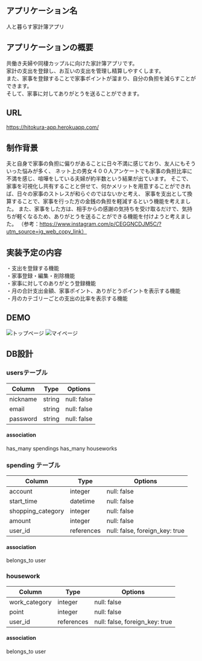 ## アプリケーション名
人と暮らす家計簿アプリ

## アプリケーションの概要
共働き夫婦や同棲カップルに向けた家計簿アプリです。  
家計の支出を登録し、お互いの支出を管理し精算しやすくします。  
また、家事を登録することで家事ポイントが溜まり、自分の負担を減らすことができます。  
そして、家事に対してありがとうを送ることができます。

## URL
https://hitokura-app.herokuapp.com/

## 制作背景
夫と自身で家事の負担に偏りがあることに日々不満に感じており、友人にもそういった悩みが多く、
ネット上の男女４００人アンケートでも家事の負担比率に不満を感じ、喧嘩をしている夫婦が約半数という結果が出ています。
そこで、家事を可視化し共有することと併せて、何かメリットを用意することができれば、日々の家事のストレスが和らぐのではないかと考え、
家事を支出として換算することで、家事を行った方の金銭の負担を軽減するという機能を考えました。
また、家事をした方は、相手からの感謝の気持ちを受け取るだけで、気持ちが軽くなるため、ありがとうを送ることができる機能を付けようと考えました。
（参考：https://www.instagram.com/p/CEGGNCDJM5C/?utm_source=ig_web_copy_link）

## 実装予定の内容
・支出を登録する機能  
・家事登録・編集・削除機能  
・家事に対してのありがとう登録機能  
・月の合計支出金額、家事ポイント、ありがとうポイントを表示する機能  
・月のカテゴリーごとの支出の比率を表示する機能

## DEMO
![トップページ](https://gyazo.com/95d8165c59edb979ae6bf7938878dd34.gif)
![マイページ](https://gyazo.com/ef2fa1ff1c7f42da98d989d456975b55.gif)


## DB設計

### usersテーブル

| Column   | Type       | Options                |
| -------- | ---------- | ---------------------- |
| nickname | string     | null: false            |
| email    | string     | null: false            |
| password | string     | null: false            |

#### association
has_many spendings
has_many houseworks

### spending テーブル

| Column            | Type       | Options                        |
| ----------------- | ---------- | ------------------------------ |
| account           | integer    | null: false                    |
| start_time        | datetime   | null: false                    |
| shopping_category | integer    | null: false                    |
| amount            | integer    | null: false                    |
| user_id           | references | null: false, foreign_key: true |

#### association
belongs_to user

### housework

| Column            | Type       | Options                        |
| ----------------- | ---------- | ------------------------------ |
| work_category     | integer    | null: false                    |
| point             | integer    | null: false                    |
| user_id           | references | null: false, foreign_key: true |

#### association
belongs_to user
